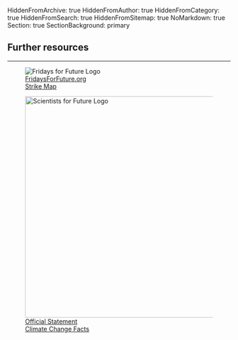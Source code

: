 HiddenFromArchive: true
HiddenFromAuthor: true
HiddenFromCategory: true
HiddenFromSearch: true
HiddenFromSitemap: true
NoMarkdown: true
Section: true
SectionBackground: primary

<div class="row justify-content-center mb-5">
  <div class="col-lg-8 text-center">
    <h2 class="mt-0">Further resources</h2>
    <hr class="divider light my-4">
  </div>
</div>
<div class="row justify-content-center">
  <div class="col-xl-4 col-lg-4 col-md-5 col-sm-7 col-7 mx-5">
    <figure class="figure">
      <img src="/user/uploads/img/logos/FFF_Logo.png" class="figure-img img-fluid" alt="Fridays for Future Logo">
      <a target="_blank" rel="noopener noreferrer" href="https://fridaysforfuture.org"><figcaption class="text-center text-white">FridaysForFuture.org</figcaption></a>
      <a target="_blank" rel="noopener noreferrer" href="https://fridaysforfuture.org/events/map"><figcaption class="text-center text-white">Strike Map</figcaption></a>
    </figure>
  </div>
  <div class="col-xl-4 col-lg-4 col-md-5 col-sm-7 col-7 mx-5">
    <figure class="figure">
      <img src="/user/uploads/files/logos/sf4_logo.svg" width="500px" class="figure-img img-fluid" alt="Scientists for Future Logo">
      <a target="_blank" rel="noopener noreferrer" href="https://scientists4future.org/we-are/initial-statement/"><figcaption class="text-center text-white">Official Statement</figcaption></a>
      <a target="_blank" rel="noopener noreferrer" href="https://scientists4future.org/we-are/facts/"><figcaption class="text-center text-white">Climate Change Facts</figcaption></a>
    </figure>
  </div>
</div>
